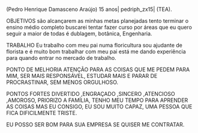 (Pedro Henrique Damasceno Araújo)
15 anos| pedriph_zx15| (TEA).

OBJETIVOS
são alcançarem as minhas metas planejadas tento terminar o ensino médio completo buscarei tentar fazer curso por áreas que eu quero seguir a maior de todas é dublagem, botânica, Engenharia.

TRABALHO
Eu trabalho com meu pai numa floricultura sou ajudante de florista e é muito bom trabalhar com meu pai está me dando experiência para quando entrar no mercado de trabalho. 

PONTO DE MELHORIA
 ATENÇÃO PARA AS COISAS QUE ME PEDEM PARA MIM, SER MAIS RESPONSÁVEL, ESTUDAR MAIS E PARAR DE PROCRASTINAR, SEM MENOS ORGULHOSO.

 PONTOS FORTES 
DIVERTIDO ,ENGRAÇADO ,SINCERO ,ATENCIOSO ,AMOROSO, PRIORIZO A FAMÍLIA, TENHO MEU TEMPO PARA APRENDER AS COISAS MAS EU CONSIGO, EU SOU MUITO CAPAZ, UMA PESSOA QUE FICA DIFICILMENTE TRISTE.

EU POSSO SER BOM PARA SUA EMPRESA SE QUISER ME CONTRATAR.

